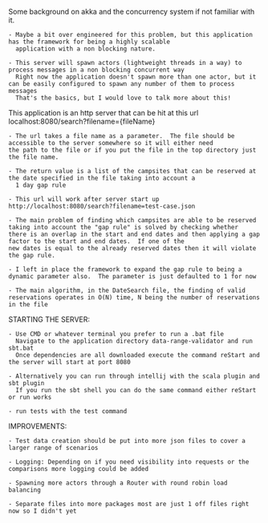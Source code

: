Some background on akka and the concurrency system if not familiar with it.

    - Maybe a bit over engineered for this problem, but this application has the framework for being a highly scalable
      application with a non blocking nature.

    - This server will spawn actors (lightweight threads in a way) to process messages in a non blocking concurrent way
      Right now the application doesn't spawn more than one actor, but it can be easily configured to spawn any number of them to process messages
      That's the basics, but I would love to talk more about this!

This application is an http server that can be hit at this url localhost:8080/search?filename={fileName}

    - The url takes a file name as a parameter.  The file should be accessible to the server somewhere so it will either need
    the path to the file or if you put the file in the top directory just the file name.

    - The return value is a list of the campsites that can be reserved at the date specified in the file taking into account a
      1 day gap rule

    - This url will work after server start up http://localhost:8080/search?filename=test-case.json

    - The main problem of finding which campsites are able to be reserved taking into account the "gap rule" is solved by checking whether
    there is an overlap in the start and end dates and then applying a gap factor to the start and end dates.  If one of the
    new dates is equal to the already reserved dates then it will violate the gap rule.

    - I left in place the framework to expand the gap rule to being a dynamic parameter also.  The parameter is just defaulted to 1 for now

    - The main algorithm, in the DateSearch file, the finding of valid reservations operates in O(N) time, N being the number of reservations in the file

STARTING THE SERVER:

    - Use CMD or whatever terminal you prefer to run a .bat file
      Navigate to the application directory data-range-validator and run sbt.bat
      Once dependencies are all downloaded execute the command reStart and the server will start at port 8080

    - Alternatively you can run through intellij with the scala plugin and sbt plugin
      If you run the sbt shell you can do the same command either reStart or run works

    - run tests with the test command

IMPROVEMENTS:

    - Test data creation should be put into more json files to cover a larger range of scenarios

    - Logging: Depending on if you need visibility into requests or the comparisons more logging could be added

    - Spawning more actors through a Router with round robin load balancing

    - Separate files into more packages most are just 1 off files right now so I didn't yet








